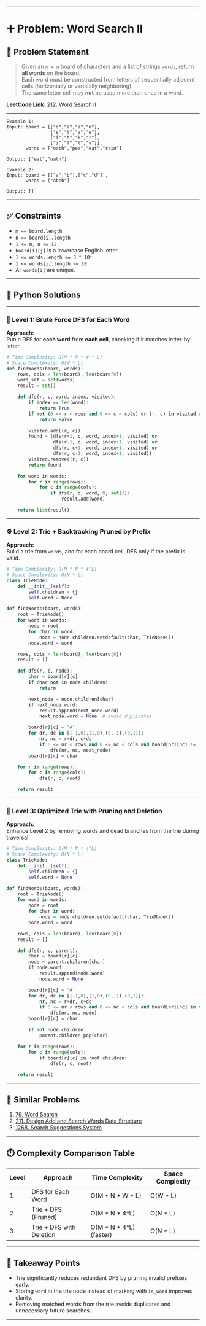 
---

# ➕ Problem: Word Search II

## 📘 Problem Statement

> Given an `m x n` board of characters and a list of strings `words`, return **all words** on the board.  
> Each word must be constructed from letters of sequentially adjacent cells (horizontally or vertically neighboring).  
> The same letter cell may **not** be used more than once in a word.

**LeetCode Link:** [212. Word Search II](https://leetcode.com/problems/word-search-ii/)

---

```
Example 1:
Input: board = [["o","a","a","n"],
                ["e","t","a","e"],
                ["i","h","k","r"],
                ["i","f","l","v"]], 
       words = ["oath","pea","eat","rain"]

Output: ["eat","oath"]

Example 2:
Input: board = [["a","b"],["c","d"]], 
       words = ["abcb"]

Output: []
```

---

## ✅ Constraints

- `m == board.length`
- `n == board[i].length`
- `1 <= m, n <= 12`
- `board[i][j]` is a lowercase English letter.
- `1 <= words.length <= 3 * 10⁴`
- `1 <= words[i].length <= 10`
- All `words[i]` are unique.

---

## 🧠 Python Solutions

---

### 🧪 Level 1: Brute Force DFS for Each Word

**Approach:**  
Run a DFS for **each word** from **each cell**, checking if it matches letter-by-letter.

```python
# Time Complexity: O(M * N * W * L)
# Space Complexity: O(W * L)
def findWords(board, words):
    rows, cols = len(board), len(board[0])
    word_set = set(words)
    result = set()

    def dfs(r, c, word, index, visited):
        if index == len(word):
            return True
        if not (0 <= r < rows and 0 <= c < cols) or (r, c) in visited or board[r][c] != word[index]:
            return False

        visited.add((r, c))
        found = (dfs(r+1, c, word, index+1, visited) or
                 dfs(r-1, c, word, index+1, visited) or
                 dfs(r, c+1, word, index+1, visited) or
                 dfs(r, c-1, word, index+1, visited))
        visited.remove((r, c))
        return found

    for word in words:
        for r in range(rows):
            for c in range(cols):
                if dfs(r, c, word, 0, set()):
                    result.add(word)

    return list(result)
```

---

### ⚙️ Level 2: Trie + Backtracking Pruned by Prefix

**Approach:**  
Build a trie from `words`, and for each board cell, DFS only if the prefix is valid.

```python
# Time Complexity: O(M * N * 4^L)
# Space Complexity: O(N * L)
class TrieNode:
    def __init__(self):
        self.children = {}
        self.word = None

def findWords(board, words):
    root = TrieNode()
    for word in words:
        node = root
        for char in word:
            node = node.children.setdefault(char, TrieNode())
        node.word = word

    rows, cols = len(board), len(board[0])
    result = []

    def dfs(r, c, node):
        char = board[r][c]
        if char not in node.children:
            return

        next_node = node.children[char]
        if next_node.word:
            result.append(next_node.word)
            next_node.word = None  # avoid duplicates

        board[r][c] = '#'
        for dr, dc in [(-1,0),(1,0),(0,-1),(0,1)]:
            nr, nc = r+dr, c+dc
            if 0 <= nr < rows and 0 <= nc < cols and board[nr][nc] != '#':
                dfs(nr, nc, next_node)
        board[r][c] = char

    for r in range(rows):
        for c in range(cols):
            dfs(r, c, root)

    return result
```

---

### 🚀 Level 3: Optimized Trie with Pruning and Deletion

**Approach:**  
Enhance Level 2 by removing words and dead branches from the trie during traversal.

```python
# Time Complexity: O(M * N * 4^L)
# Space Complexity: O(N * L)
class TrieNode:
    def __init__(self):
        self.children = {}
        self.word = None

def findWords(board, words):
    root = TrieNode()
    for word in words:
        node = root
        for char in word:
            node = node.children.setdefault(char, TrieNode())
        node.word = word

    rows, cols = len(board), len(board[0])
    result = []

    def dfs(r, c, parent):
        char = board[r][c]
        node = parent.children[char]
        if node.word:
            result.append(node.word)
            node.word = None

        board[r][c] = '#'
        for dr, dc in [(-1,0),(1,0),(0,-1),(0,1)]:
            nr, nc = r+dr, c+dc
            if 0 <= nr < rows and 0 <= nc < cols and board[nr][nc] in node.children:
                dfs(nr, nc, node)
        board[r][c] = char

        if not node.children:
            parent.children.pop(char)

    for r in range(rows):
        for c in range(cols):
            if board[r][c] in root.children:
                dfs(r, c, root)

    return result
```

---

## 🔗 Similar Problems

1. [79. Word Search](https://leetcode.com/problems/word-search/)
2. [211. Design Add and Search Words Data Structure](https://leetcode.com/problems/design-add-and-search-words-data-structure/)
3. [1268. Search Suggestions System](https://leetcode.com/problems/search-suggestions-system/)

---

## ⏱️ Complexity Comparison Table

| Level | Approach                         | Time Complexity         | Space Complexity |
|-------|----------------------------------|--------------------------|------------------|
| 1     | DFS for Each Word                | O(M * N * W * L)         | O(W * L)         |
| 2     | Trie + DFS (Pruned)              | O(M * N * 4^L)           | O(N * L)         |
| 3     | Trie + DFS with Deletion         | O(M * N * 4^L) (faster)  | O(N * L)         |

---

## 📌 Takeaway Points

- Trie significantly reduces redundant DFS by pruning invalid prefixes early.
- Storing `word` in the trie node instead of marking with `is_word` improves clarity.
- Removing matched words from the trie avoids duplicates and unnecessary future searches.

---
